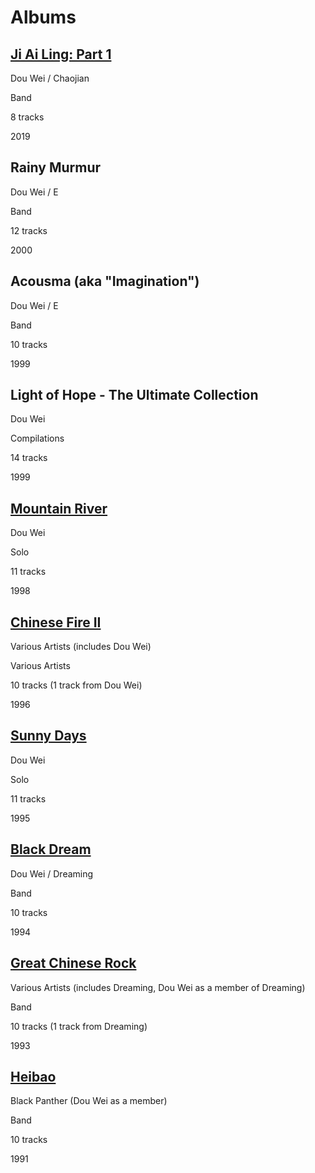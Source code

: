 # Albums

## [Ji Ai Ling: Part 1](ji-ai-ling-part-1)

<Badge text="recommended"/>

Dou Wei / Chaojian

Band

8 tracks

2019

## Rainy Murmur

<Badge text="recommended"/>

Dou Wei / E

Band

12 tracks

2000

## Acousma (aka "Imagination")

<Badge text="recommended"/>

Dou Wei / E

Band

10 tracks

1999

## Light of Hope - The Ultimate Collection

Dou Wei

Compilations

14 tracks

1999

## [Mountain River](mountain-river)

<Badge text="recommended"/>

Dou Wei

Solo

11 tracks

1998

## [Chinese Fire II](chinese-fire-2)

Various Artists (includes Dou Wei)

Various Artists

10 tracks (1 track from Dou Wei)

1996

## [Sunny Days](sunny-days)

<Badge text="recommended"/>

Dou Wei

Solo

11 tracks

1995

## [Black Dream](black-dream)

<Badge text="recommended"/>

Dou Wei / Dreaming

Band

10 tracks

1994

## [Great Chinese Rock](great-chinese-rock)

Various Artists (includes Dreaming, Dou Wei as a member of Dreaming)

Band

10 tracks (1 track from Dreaming)

1993

## [Heibao](heibao)

Black Panther (Dou Wei as a member)

Band

10 tracks

1991
